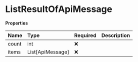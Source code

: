 # ListResultOfApiMessage

**Properties**

| Name  | Type             | Required | Description |
| :---- | :--------------- | :------- | :---------- |
| count | int              | ❌       |             |
| items | List[ApiMessage] | ❌       |             |

<!-- This file was generated by liblab | https://liblab.com/ -->
